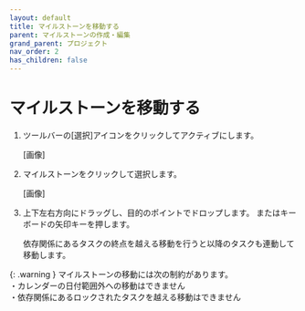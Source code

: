 ```yaml
---
layout: default
title: マイルストーンを移動する
parent: マイルストーンの作成・編集
grand_parent: プロジェクト
nav_order: 2
has_children: false
---
```


# マイルストーンを移動する

1. ツールバーの[選択]アイコンをクリックしてアクティブにします。
    
    [画像]
    
2. マイルストーンをクリックして選択します。
    
    [画像]
    
3. 上下左右方向にドラッグし、目的のポイントでドロップします。
またはキーボードの矢印キーを押します。
    
    依存関係にあるタスクの終点を越える移動を行うと以降のタスクも連動して移動します。
    
{: .warning }
マイルストーンの移動には次の制約があります。  
・カレンダーの日付範囲外への移動はできません  
・依存関係にあるロックされたタスクを越える移動はできません